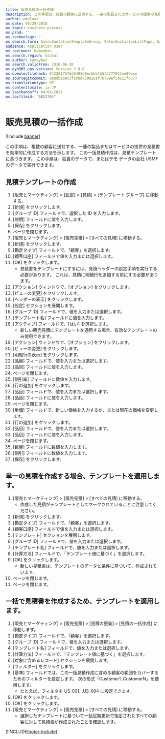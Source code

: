 ```yaml
---
title: 販売見積の一括作成
description: この手順は、複数の顧客に送付する、一連の製品またはサービスの提供の見積書を効率的に作成する方法を示します。
author: omulvad
ms.date: 08/29/2018
ms.topic: business-process
ms.prod: ''
ms.technology: ''
ms.search.form: SalesQuotationTemplateGroup, SalesQuotationListPage, SalesCreateQuotation, SalesQuotationTable, SysQueryForm, SalesQuickQuote
audience: Application User
ms.reviewer: kamaybac
ms.search.region: Global
ms.author: kamaybac
ms.search.validFrom: 2016-06-30
ms.dyn365.ops.version: Version 7.0.0
ms.openlocfilehash: 0422817576d9d93d0ec6bbfb5f3777013ee09ece
ms.sourcegitcommit: 0e8db169c3f90bd750826af76709ef5d621fd377
ms.translationtype: HT
ms.contentlocale: ja-JP
ms.lasthandoff: 04/01/2021
ms.locfileid: "5817704"
---
```

# <a name="mass-create-sales-quotations"></a>販売見積の一括作成

[!include [banner](../../includes/banner.md)]

この手順は、複数の顧客に送付する、一連の製品またはサービスの提供の見積書を効率的に作成する方法を示します。 この一括見積作成は、見積テンプレートに基づきます。 この手順は、独自のデータで、またはデモ データの会社 USMF のデータで実行できます。


## <a name="create-a-quotation-template"></a>見積テンプレートの作成
1. [販売とマーケティング] > [設定] > [見積] > [テンプレート グループ] に移動する。
2. [新規] をクリックします。
3. [グループ ID] フィールドで、選択した ID を入力します。
4. [説明] フィールドに値を入力します。
5. [保存] をクリックします。
6. ページを閉じます。
7. [販売とマーケティング] > [販売見積] > [すべての見積] に移動する。
8. [新規] をクリックします。
9. [勘定タイプ] フィールドで、「顧客」を選択します。
10. [顧客口座] フィールドで値を入力または選択します。
11. [OK] をクリックします。
    * 見積書をテンプレートにするには、見積ヘッダーの設定手順を実行する必要があります。 これは、見積に明細行を追加する前にする必要があります。   
12. [アクション] ウィンドウで、[オプション] をクリックします。
13. [ビューの変更] をクリックします。
14. [ヘッダーの表示] をクリックします。
15. [設定] セクションを展開します。
16. [グループ ID] フィールドで、値を入力または選択します。
17. [テンプレート名] フィールドに値を入力します。
18. [アクティブ] フィールドで、[はい] を選択します。
    * 新しい販売見積にテンプレートを適用する場合、有効なテンプレートのみ使用できます。  
19. [アクション] ウィンドウで、[オプション] をクリックします。
20. [ビューの変更] をクリックします。
21. [明細行の表示] をクリックします。
22. [品目] フィールドで、値を入力または選択します。
23. [品目] フィールドに値を入力します。
24. ページを閉じます。
25. [割引率] フィールドに数値を入力します。
26. [行の追加] をクリックします。
27. [品目] フィールドで、値を入力または選択します。
28. [品目] フィールドに値を入力します。
29. ページを閉じます。
30. [単価] フィールドで、新しい価格を入力するか、または現在の価格を変更します。
31. [行の追加] をクリックします。
32. [品目] フィールドで、値を入力または選択します。
33. [品目] フィールドに値を入力します。
34. ページを閉じます。
35. [数量] フィールドに数値を入力します。
36. [割引] フィールドに数値を入力します。
37. [保存] をクリックします。

## <a name="apply-the-template-to-create-a-single-quotation"></a>単一の見積を作成する場合、テンプレートを適用します。
1. [販売とマーケティング] > [販売見積] > [すべての見積] に移動する。
    * 作成した見積がテンプレートとしてマークされていることに注意してください。  
2. [新規] をクリックします。
3. [勘定タイプ] フィールドで、「顧客」を選択します。
4. [顧客口座] フィールドで値を入力または選択します。
5. [テンプレート] セクションを展開します。
6. [グループ ID] フィールドで、値を入力または選択します。
7. [テンプレート名] フィールドで、値を入力または選択します。
8. [計算方法] フィールドで、「テンプレート値に基づく」を選択します。
9. [OK] をクリックします。
    * 新しい見積書は、テンプレートのデータと条件に基づいて、作成されています。  
10. ページを閉じます。
11. ページを閉じます。

## <a name="apply-the-template-to-mass-create-quotations"></a>一括で見積書を作成するため、テンプレートを適用します。
1. [販売とマーケティング] > [販売見積] > [見積の更新] > [見積の一括作成] に移動します。
2. [勘定タイプ] フィールドで、「顧客」を選択します。
3. [グループ ID] フィールドで、値を入力または選択します。
4. [テンプレート名] フィールドで、値を入力または選択します。
5. [計算方法] フィールドで、「テンプレート値に基づく」を選択します。
6. [対象に含めるレコード] セクションを展開します。
7. [フィルター] をクリックします。
8. [基準] フィールドでは、この一括見積作成に含める顧客の範囲をカバーするためのフィルターを設定します。 次の形式「Customer1..CustomerN」を使用します。
    * たとえば、フィルタを US-001. .US-004 に設定できます。  
9. [OK] をクリックします。
10. [OK] をクリックします。
11. [販売とマーケティング] > [販売見積] > [すべての見積] に移動する。
    * 選択したテンプレートに基づいて一括定期更新で指定されたすべての顧客に対して見積書が作成されたことを確認します。  



[!INCLUDE[footer-include](../../../includes/footer-banner.md)]